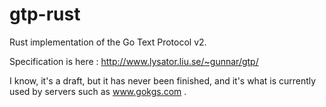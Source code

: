 gtp-rust
========

Rust implementation of the Go Text Protocol v2.

Specification is here : http://www.lysator.liu.se/~gunnar/gtp/

I know, it's a draft, but it has never been finished, and it's what is currently
used by servers such as www.gokgs.com .


